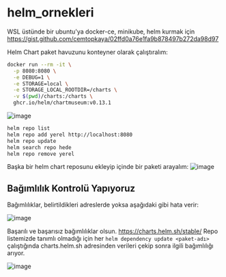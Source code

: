 # helm_ornekleri

WSL üstünde bir ubuntu'ya docker-ce, minikube, helm kurmak için
https://gist.github.com/cemtopkaya/02ffd0a76e1fa9b878497b272da98d97

Helm Chart paket havuzunu konteyner olarak çalıştıralım:

```bash
docker run --rm -it \
  -p 8080:8080 \
  -e DEBUG=1 \
  -e STORAGE=local \
  -e STORAGE_LOCAL_ROOTDIR=/charts \
  -v $(pwd)/charts:/charts \
  ghcr.io/helm/chartmuseum:v0.13.1
```

![image](https://user-images.githubusercontent.com/261946/143963256-960f511e-b3ff-4c74-b010-3e97698404e7.png)

```bash
helm repo list
helm repo add yerel http://localhost:8080
helm repo update
helm search repo hede
helm repo remove yerel
```

Başka bir helm chart reposunu ekleyip içinde bir paketi arayalım:
![image](https://user-images.githubusercontent.com/261946/143967131-3e016b41-1310-4512-a73f-769d458e7315.png)

## Bağımlılık Kontrolü Yapıyoruz
Bağımlılıklar, belirtildikleri adreslerde yoksa aşağıdaki gibi hata verir:

![image](https://user-images.githubusercontent.com/261946/143964194-7f6b53c2-dd33-48f5-815e-e7f1d92d6b59.png)

Başarılı ve başarısız bağımlılıklar olsun. https://charts.helm.sh/stable/ Repo listemizde tanımlı olmadığı için her `helm dependency update <paket-adı>` 
çalıştığında charts.helm.sh adresinden verileri çekip sonra ilgili bağımlılığı arıyor.

![image](https://user-images.githubusercontent.com/261946/143966648-c3ae708b-439b-4746-b72f-2c534dcfb046.png)

